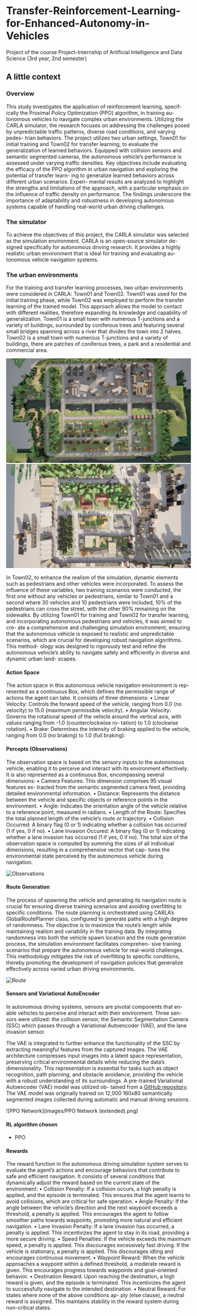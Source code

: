 # Transfer-Reinforcement-Learning-for-Enhanced-Autonomy-in-Vehicles
Project of the course Project-Internship of Artificial Intelligence and Data Science (3rd year, 2nd semester)

## A little context
### Overview
This study investigates the application of reinforcement learning, specif-
ically the Proximal Policy Optimization (PPO) algorithm, in training au-
tonomous vehicles to navigate complex urban environments. Utilizing the
CARLA simulator, the research focuses on addressing the challenges posed
by unpredictable traffic patterns, diverse road conditions, and varying pedes-
trian behaviors. The project utilizes two urban settings, Town01 for initial
training and Town02 for transfer learning, to evaluate the generalization of
learned behaviors. Equipped with collision sensors and semantic segmented
cameras, the autonomous vehicle’s performance is assessed under varying
traffic densities. Key objectives include evaluating the efficacy of the PPO
algorithm in urban navigation and exploring the potential of transfer learn-
ing to generalize learned behaviors across different urban scenarios. Experi-
mental results are analyzed to highlight the strengths and limitations of the
approach, with a particular emphasis on the influence of traffic density on
performance. The findings underscore the importance of adaptability and
robustness in developing autonomous systems capable of handling real-world
urban driving challenges.

### The simulator
To achieve the objectives of this project, the CARLA simulator was selected
as the simulation environment. CARLA is an open-source simulator de-
signed specifically for autonomous driving research. It provides a highly
realistic urban environment that is ideal for training and evaluating au-
tonomous vehicle navigation systems.

### The urban environments
For the training and transfer learning processes, two urban environments
were considered in CARLA: Town01 and Town02. Town01 was used for the
initial training phase, while Town02 was employed to perform the transfer
learning of the trained model. This approach allows the model to contact
with different realities, therefore expanding its knowledge and capability of
generalization.
Town01 is a small town with numerous T-junctions and a variety of
buildings, surrounded by coniferous trees and featuring several small bridges
spanning across a river that divides the town into 2 halves.
Town02 is a small town with numerous T-junctions and a variety
of buildings, there are patches of coniferous trees, a park and a residential
and commercial area.

![Town01](images/Town01_aerial.jpg)
![Town02](images/Town02_aerial.jpg)

In Town02, to enhance the realism of the simulation, dynamic elements
such as pedestrians and other vehicles were incorporated. To assess the
influence of these variables, two training scenarios were conducted, the first
one without any vehicles or pedestrians, similar to Town01 and a second
where 30 vehicles and 10 pedestrians were included, 10% of the pedestrians
can cross the street, with the other 90% remaining on the sidewalks.
By utilizing Town01 for training and Town02 for transfer learning, and
incorporating autonomous pedestrians and vehicles, it was aimed to cre-
ate a comprehensive and challenging simulation environment, ensuring that
the autonomous vehicle is exposed to realistic and unpredictable scenarios,
which are crucial for developing robust navigation algorithms. This method-
ology was designed to rigorously test and refine the autonomous vehicle’s
ability to navigate safely and efficiently in diverse and dynamic urban land-
scapes.

#### Action Space
The action space in this autonomous vehicle navigation environment is rep-
resented as a continuous Box, which defines the permissible range of actions
the agent can take. It consists of three dimensions:
• Linear Velocity: Controls the forward speed of the vehicle, ranging
from 0.0 (no velocity) to 15.0 (maximum permissible velocity).
• Angular Velocity: Governs the rotational speed of the vehicle around
the vertical axis, with values ranging from -1.0 (counterclockwise ro-
tation) to 1.0 (clockwise rotation).
• Brake: Determines the intensity of braking applied to the vehicle,
ranging from 0.0 (no braking) to 1.0 (full braking).

#### Percepts (Observations)
The observation space is based on the sensory inputs to the autonomous
vehicle, enabling it to perceive and interact with its environment effectively.
It is also represented as a continuous Box, encompassing several dimensions:
• Camera Features: This dimension comprises 95 visual features ex-
tracted from the semantic segmented camera feed, providing detailed
environmental information.
• Distance: Represents the distance between the vehicle and specific
objects or reference points in the environment.
• Angle: Indicates the orientation angle of the vehicle relative to a
reference point, measured in radians.
• Length of the Route: Specifies the total planned length of the
vehicle’s route or trajectory.
• Collision Occurred: A binary flag (0 or 1) indicating whether a
collision has occurred (1 if yes, 0 if no).
• Lane Invasion Occured: A binary flag (0 or 1) indicating whether
a lane invasion has occurred (1 if yes, 0 if no).
The total size of the observation space is computed by summing the sizes
of all individual dimensions, resulting in a comprehensive vector that cap-
tures the environmental state perceived by the autonomous vehicle during
navigation.

![Observations](images/Observations.jpg)

#### Route Generation
The process of spawning the vehicle and generating its navigation route is
crucial for ensuring diverse training scenarios and avoiding overfitting to
specific conditions. The route planning is orchestrated using CARLA’s GlobalRoutePlanner
class, configured to generate paths with a high degree of randomness. The
objective is to maximize the route’s length while maintaining realism and
variability in the training data.
By integrating randomness into both the vehicle spawn location and the
route generation process, the simulation environment facilitates comprehen-
sive training scenarios that prepare the autonomous vehicle for real-world
challenges. This methodology mitigates the risk of overfitting to specific
conditions, thereby promoting the development of navigation policies that
generalize effectively across varied urban driving environments.

![Route](images/Route.jpg)

#### Sensors and Variational AutoEncoder
In autonomous driving systems, sensors are pivotal components that en-
able vehicles to perceive and interact with their environment. Three sen-
sors were utilized: the collision sensor, the Semantic Segmentation Camera
(SSC) which passes through a Variational Autoencoder (VAE), and the lane
invasion sensor.

The VAE is integrated to further enhance
the functionality of the SSC by extracting meaningful features from the
captured images. The VAE architecture compresses input images into a
latent space representation, preserving critical environmental details while
reducing the data’s dimensionality. This representation is essential for tasks
such as object recognition, path planning, and obstacle avoidance, providing
the vehicle with a robust understanding of its surroundings.
A pre-trained Variational Autoencoder (VAE) model was utilized ob-
tained from a [GitHub repository](https://github.com/idreesshaikh/Autonomous-Driving-in-Carla-using-Deep-Reinforcement-Learning/tree/main). The VAE model was originally trained
on 12,000 160x80 semantically segmented images collected during automatic
and manual driving sessions.

![PPO Network](images/PPO Network (extended).png)

#### RL algorithm chosen
* PPO

#### Rewards
The reward function in the autonomous driving simulation system serves to
evaluate the agent’s actions and encourage behaviors that contribute to safe
and efficient navigation. It consists of several conditions that dynamically
adjust the reward based on the current state of the environment:
• Collision Penalty: If a collision occurs, a high penalty is applied,
and the episode is terminated. This ensures that the agent learns to
avoid collisions, which are critical for safe operation.
• Angle Penalty: If the angle between the vehicle’s direction and
the next waypoint exceeds a threshold, a penalty is applied. This
encourages the agent to follow smoother paths towards waypoints,
promoting more natural and efficient navigation.
• Lane Invasion Penalty: If a lane invasion has occurred, a penalty
is applied. This incentivizes the agent to stay in its road, providing a
more secure driving.
• Speed Penalties:
If the vehicle exceeds the maximum speed, a penalty is applied.
This discourages excessively fast driving.
If the vehicle is stationary, a penalty is applied. This discourages
idling and encourages continuous movement.
• Waypoint Reward: When the vehicle approaches a waypoint within
a defined threshold, a moderate reward is given. This encourages
progress towards waypoints and goal-oriented behavior.
• Destination Reward: Upon reaching the destination, a high reward
is given, and the episode is terminated. This incentivizes the agent to
successfully navigate to the intended destination.
• Neutral Reward: For states where none of the above conditions ap-
ply (else clause), a neutral reward is assigned. This maintains stability
in the reward system during non-critical states.
